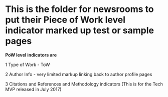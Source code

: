 # This is the folder for newsrooms to put their Piece of Work level indicator marked up test or sample pages

**PoW level indicators are**

1 Type of Work - ToW 

2 Author Info - very limited markup linking back to author profile pages 

3 Citations and References and Methodology indicators
(This is for the Tech MVP released in July 2017) 

